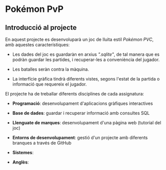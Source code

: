 # Pokémon PvP 

## Introducció al projecte

En aquest projecte es desenvoluparà un joc de lluita estil *Pokémon PVC*, amb aquestes característiques:

- Les dades del joc es guardaràn en arxius *".sqlite"*, de tal manera que es podràn guardar les partides, i recuperar-les a conveniència del jugador.

- Les batalles seràn contra la màquina.

- La interfície gràfica tindrà diferents vistes, segons l'estat de la partida o informació que requereix el jugador.

El projecte ha de treballar diferents disciplines de cada assignatura:

- **Programació**: desenvolupament d'aplicacions gràfiques interactives

- **Base de dades**: guardar i recuperar informació amb consultes SQL

- **Llenguate de marques**: desenvolupament d'una pàgina web (tutorial del joc)

- **Entorns de desenvolupament**: gestió d'un projecte amb diferents branques a través de GitHub

- **Sistemes**: 

- **Anglès**: 
